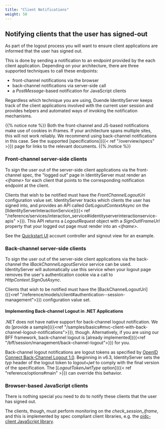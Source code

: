 ```yaml
---
title: "Client Notifications"
weight: 50
---
```



## Notifying clients that the user has signed-out
As part of the logout process you will want to ensure client applications are informed that the user has signed out.

This is done by sending a notification to an endpoint provided by the each client application. Depending on your architecture, there are three supported techniques to call these endpoints:

* front-channel notifications via the browser
* back-channel notifications via server-side call
* a *PostMessage*-based notification for JavaScript clients

Regardless which technique you are using, Duende IdentityServer keeps track of the client applications involved with the current user session and provides helpers and automated ways of invoking the notification mechanisms.

{{% notice note %}}
Both the front-channel and JS-based notifications make use of cookies in iframes. If your architecture spans multiple sites, this will not work reliably. We recommend using back-channel notifications in this case. See the supported [specifications]({{< ref "/overview/specs" >}}) page for links to the relevant documents.
{{% /notice %}}


### Front-channel server-side clients
To sign the user out of the server-side client applications via the front-channel spec, the "logged out" page in IdentityServer must render an *\<iframe>* for each client that points to the corresponding notification endpoint at the client.

Clients that wish to be notified must have the *FrontChannelLogoutUri* configuration value set.
IdentityServer tracks which clients the user has signed into, and provides an API called *GetLogoutContextAsync* on the [IIdentityServerInteractionService]({{< ref "/reference/services/interaction_service#iidentityserverinteractionservice-apis" >}}). 
This API returns a *LogoutRequest* object with a *SignOutIFrameUrl* property that your logged out page must render into an *\<iframe>*.

See the [Quickstart UI](https://github.com/DuendeSoftware/IdentityServer.Quickstart.UI) account controller and signout view for an example.

### Back-channel server-side clients
To sign the user out of the server-side client applications via the back-channel the *IBackChannelLogoutService* service can be used. 
IdentityServer will automatically use this service when your logout page removes the user's authentication cookie via a call to *HttpContext.SignOutAsync*.

Clients that wish to be notified must have the [BackChannelLogoutUri]({{<ref "/reference/models/client#authentication--session-management">}}) configuration value set.

#### Implementing Back-channel Logout in .NET Applications

.NET does not have native support for back-channel logout notification.
We do [provide a sample]({{<ref "/samples/basics#mvc-client-with-back-channel-logout-notifications">}}), though.
Alternatively, if you are using our BFF framework, back-channel logout is [already implemented]({{<ref "/bff/session/management/back-channel-logout">}}) for you.

Back-channel logout notifications are logout tokens as specified by [OpenID Connect Back-Channel Logout 1.0](https://openid.net/specs/openid-connect-backchannel-1_0.html#LogoutToken). Beginning in v6.3, IdentityServer sets the *typ* header of the logout token to *logout+jwt* to comply with the final version of the specification. The [*LogoutTokenJwtType* option]({{< ref "reference/options#main" >}}) can override this behavior.

### Browser-based JavaScript clients
There is nothing special you need to do to notify these clients that the user has signed out.

The clients, though, must perform monitoring on the *check_session_iframe*, and this is implemented by spec compliant client libraries, e.g.  the [oidc-client JavaScript library](https://github.com/IdentityModel/oidc-client-js/).

